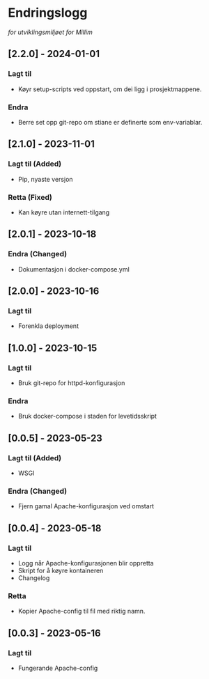 # Endringslogg
_for utviklingsmiljøet for Millim_

## [2.2.0] - 2024-01-01

### Lagt til
- Køyr setup-scripts ved oppstart, om dei ligg i prosjektmappene.

### Endra
- Berre set opp git-repo om stiane er definerte som env-variablar.

## [2.1.0] - 2023-11-01

### Lagt til (Added)
- Pip, nyaste versjon
### Retta (Fixed)
- Kan køyre utan internett-tilgang

## [2.0.1] - 2023-10-18

### Endra (Changed)
- Dokumentasjon i docker-compose.yml

## [2.0.0] - 2023-10-16

### Lagt til
- Forenkla deployment

## [1.0.0] - 2023-10-15

### Lagt til
- Bruk git-repo for httpd-konfigurasjon

### Endra
- Bruk docker-compose i staden for levetidsskript

## [0.0.5] - 2023-05-23

### Lagt til (Added)
- WSGI

### Endra (Changed)
- Fjern gamal Apache-konfigurasjon ved omstart

## [0.0.4] - 2023-05-18

### Lagt til

- Logg når Apache-konfigurasjonen blir oppretta
- Skript for å køyre kontaineren
- Changelog

### Retta

- Kopier Apache-config til fil med riktig namn.

## [0.0.3] - 2023-05-16

### Lagt til

- Fungerande Apache-config

